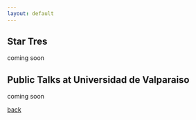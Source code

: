 ```yaml
---
layout: default
---
```


## Star Tres 
coming soon


## Public Talks at Universidad de Valparaiso 
coming soon




[back](./)
